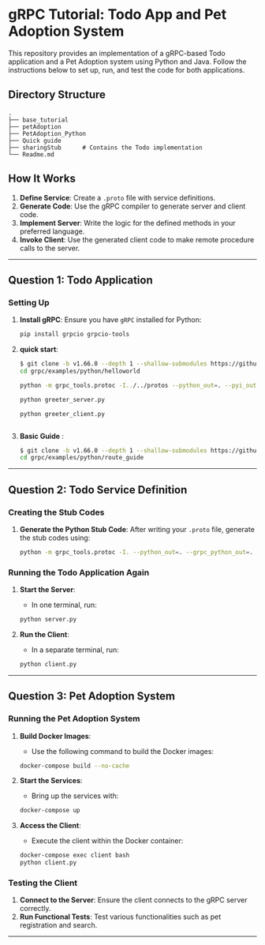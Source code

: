 
# gRPC Tutorial: Todo App and Pet Adoption System

This repository provides an implementation of a gRPC-based Todo application and a Pet Adoption system using Python and Java. Follow the instructions below to set up, run, and test the code for both applications.

## Directory Structure

```
.
├── base_tutorial
├── petAdoption
├── PetAdoption_Python
├── Quick guide
├── sharingStub      # Contains the Todo implementation
└── Readme.md
```

## How It Works

1. **Define Service**: Create a `.proto` file with service definitions.
2. **Generate Code**: Use the gRPC compiler to generate server and client code.
3. **Implement Server**: Write the logic for the defined methods in your preferred language.
4. **Invoke Client**: Use the generated client code to make remote procedure calls to the server.

---

## Question 1: Todo Application

### Setting Up

1. **Install gRPC**:
   Ensure you have `gRPC` installed for Python:
   ```bash
   pip install grpcio grpcio-tools
   ```
2. **quick start**:
     ```bash
   $ git clone -b v1.66.0 --depth 1 --shallow-submodules https://github.com/grpc/grpc
    cd grpc/examples/python/helloworld

    python -m grpc_tools.protoc -I../../protos --python_out=. --pyi_out=. --grpc_python_out=. ../../protos/helloworld.proto
    
    python greeter_server.py

    python greeter_client.py



   ```

3. **Basic Guide** :
   ```bash
   $ git clone -b v1.66.0 --depth 1 --shallow-submodules https://github.com/grpc/grpc
   cd grpc/examples/python/route_guide


   ```
---

## Question 2: Todo Service Definition

### Creating the Stub Codes

1. **Generate the Python Stub Code**:
   After writing your `.proto` file, generate the stub codes using:
   ```bash
   python -m grpc_tools.protoc -I. --python_out=. --grpc_python_out=. todo.proto
   ```

### Running the Todo Application Again

1. **Start the Server**:
   - In one terminal, run:
   ```bash
   python server.py
   ```

2. **Run the Client**:
   - In a separate terminal, run:
   ```bash
   python client.py
   ```

---

## Question 3: Pet Adoption System

### Running the Pet Adoption System

1. **Build Docker Images**:
   - Use the following command to build the Docker images:
   ```bash
   docker-compose build --no-cache
   ```

2. **Start the Services**:
   - Bring up the services with:
   ```bash
   docker-compose up
   ```

3. **Access the Client**:
   - Execute the client within the Docker container:
   ```bash
   docker-compose exec client bash
   python client.py
   ```

### Testing the Client

1. **Connect to the Server**: Ensure the client connects to the gRPC server correctly.
2. **Run Functional Tests**: Test various functionalities such as pet registration and search.

---

